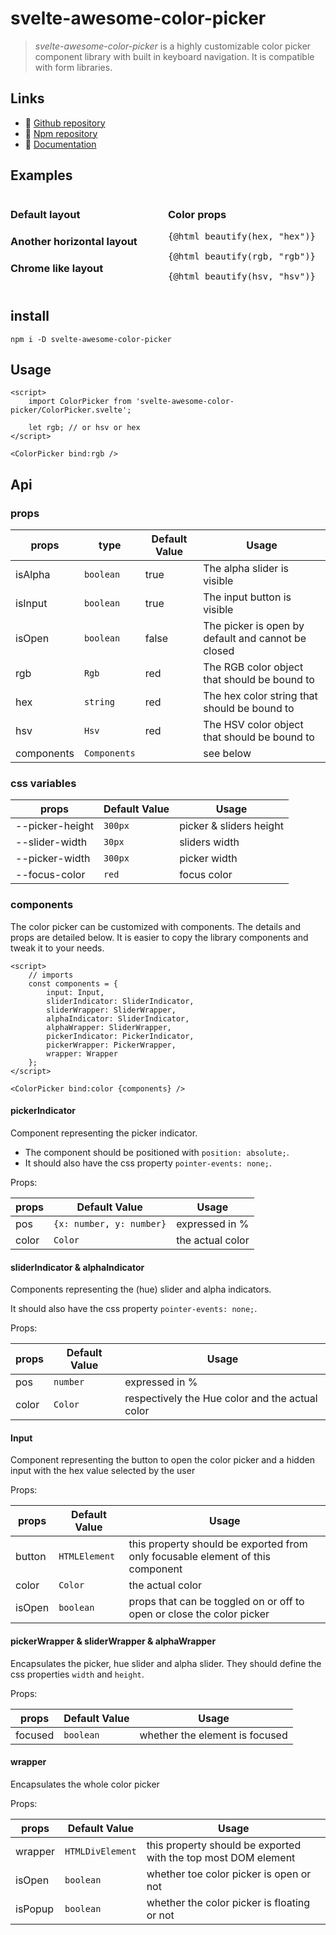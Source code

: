 <script lang="ts">
	import ColorPicker from 'svelte-awesome-color-picker/ColorPicker.svelte';
	import CirclePickerColorPicker from './_components/circle-picker/ColorPicker.svelte';
	import ChromePickerColorPicker from './_components/chrome-picker/ColorPicker.svelte';
    import { browser } from '$app/env';

    let hex = "#f6f0dc";
    let rgb;
    let hsv;

    function beautify(object, name) {
        return `<span style="color: #ef3b7d;">let</span> ${name}<span style="color: #a77afe;"> = </span>` + JSON.stringify(object || {}, null, 2)
        .replace(/("#\w+")/g, '<span style="color: #e6d06c;">$1</span>')
        .replace(/:\s(\d+\.?\d*)/g, ': <span style="color: #ef3b7d;">$1</span>')
        .replace(/":/g, '"<span style="color: #a77afe;">:</span>');
    }

    $: if(browser) document.documentElement.style
        .setProperty('--bg-color', hex);
</script>

# svelte-awesome-color-picker

> _svelte-awesome-color-picker_ is a highly customizable color picker component library with built in keyboard navigation. It is compatible with form libraries.

## Links

- 🌟 [Github repository](https://github.com/Ennoriel/svelte-awesome-color-picker)
- 🌴 [Npm repository](https://www.npmjs.com/package/svelte-awesome-color-picker)
- 🛫 [Documentation](https://svelte-awesome-color-picker.vercel.app/)

## Examples

<div class="example-wrapper">
<div class="example-col">

### Default layout

<ColorPicker bind:hex bind:rgb bind:hsv />

### Another horizontal layout

<CirclePickerColorPicker bind:hex bind:rgb bind:hsv />

### Chrome like layout

<ChromePickerColorPicker bind:hex bind:rgb bind:hsv />

</div>
<div class="example-col">

### Color props

<pre class="language-javascript">{@html beautify(hex, "hex")}

{@html beautify(rgb, "rgb")}

{@html beautify(hsv, "hsv")}
</pre>

</div>
</div>

## install

```shell
npm i -D svelte-awesome-color-picker
```

## Usage

```svelte
<script>
	import ColorPicker from 'svelte-awesome-color-picker/ColorPicker.svelte';

	let rgb; // or hsv or hex
</script>

<ColorPicker bind:rgb />
```

## Api

### props

| props      | type         | Default Value | Usage                                              |
| ---------- | ------------ | ------------- | -------------------------------------------------- |
| isAlpha    | `boolean`    | true          | The alpha slider is visible                        |
| isInput    | `boolean`    | true          | The input button is visible                        |
| isOpen     | `boolean`    | false         | The picker is open by default and cannot be closed |
| rgb        | `Rgb`        | red           | The RGB color object that should be bound to       |
| hex        | `string`     | red           | The hex color string that should be bound to       |
| hsv        | `Hsv`        | red           | The HSV color object that should be bound to       |
| components | `Components` |               | see below                                          |

### css variables

| props           | Default Value | Usage                   |
| --------------- | ------------- | ----------------------- |
| --picker-height | `300px`       | picker & sliders height |
| --slider-width  | `30px`        | sliders width           |
| --picker-width  | `300px`       | picker width            |
| --focus-color   | `red`         | focus color             |

### components

The color picker can be customized with components. The details and props are detailed below. It is easier to copy the library components and tweak it to your needs.

```svelte
<script>
	// imports
	const components = {
		input: Input,
		sliderIndicator: SliderIndicator,
		sliderWrapper: SliderWrapper,
		alphaIndicator: SliderIndicator,
		alphaWrapper: SliderWrapper,
		pickerIndicator: PickerIndicator,
		pickerWrapper: PickerWrapper,
		wrapper: Wrapper
	};
</script>

<ColorPicker bind:color {components} />
```

#### pickerIndicator

Component representing the picker indicator.

- The component should be positioned with `position: absolute;`.
- It should also have the css property `pointer-events: none;`.

Props:

| props | Default Value            | Usage            |
| ----- | ------------------------ | ---------------- |
| pos   | `{x: number, y: number}` | expressed in %   |
| color | `Color`                  | the actual color |

#### sliderIndicator & alphaIndicator

Components representing the (hue) slider and alpha indicators.

It should also have the css property `pointer-events: none;`.

Props:

| props | Default Value | Usage                                           |
| ----- | ------------- | ----------------------------------------------- |
| pos   | `number`      | expressed in %                                  |
| color | `Color`       | respectively the Hue color and the actual color |

#### Input

Component representing the button to open the color picker and a hidden input with the hex value selected by the user

Props:

| props  | Default Value | Usage                                                                          |
| ------ | ------------- | ------------------------------------------------------------------------------ |
| button | `HTMLElement` | this property should be exported from only focusable element of this component |
| color  | `Color`       | the actual color                                                               |
| isOpen | `boolean`     | props that can be toggled on or off to open or close the color picker          |

#### pickerWrapper & sliderWrapper & alphaWrapper

Encapsulates the picker, hue slider and alpha slider. They should define the css properties `width` and `height`.

Props:

| props   | Default Value | Usage                          |
| ------- | ------------- | ------------------------------ |
| focused | `boolean`     | whether the element is focused |

#### wrapper

Encapsulates the whole color picker

Props:

| props   | Default Value    | Usage                                                          |
| ------- | ---------------- | -------------------------------------------------------------- |
| wrapper | `HTMLDivElement` | this property should be exported with the top most DOM element |
| isOpen  | `boolean`        | whether toe color picker is open or not                        |
| isPopup | `boolean`        | whether the color picker is floating or not                    |

<style>
    @media (min-width: 720px) {
        .example-wrapper {
            display: grid;
            grid-template-columns: 1fr 1fr;
        }
    }
    :global(body) {
        background-color: var(--bg-color);
    }
</style>
